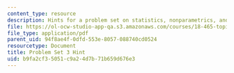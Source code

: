 ```yaml
---
content_type: resource
description: Hints for a problem set on statistics, nonparametrics, and robustness.
file: https://ol-ocw-studio-app-qa.s3.amazonaws.com/courses/18-465-topics-in-statistics-nonparametrics-and-robustness-spring-2005/b9fa2cf35051c9a24d7b71b659d676e3_hintps3.pdf
file_type: application/pdf
parent_uid: 94f8ae4f-0dfd-553e-8057-088740cd0524
resourcetype: Document
title: Problem Set 3 Hint
uid: b9fa2cf3-5051-c9a2-4d7b-71b659d676e3
---
```


